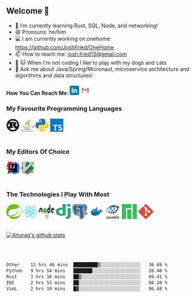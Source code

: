 
## Welcome 👋

- 🌱 I’m currently learning Rust, SQL, Node, and networking!
- 😄 Pronouns: he/him
- :computer: I am currently working on onehome: https://github.com/JoshFried/OneHome
- 📫 How to reach me: josh.fried13@gmail.com
- :dog: :cat: When I'm not coding I like to play with my dogs and cats
- 💬 Ask me about Java/Spring/Micronaut, microservice architecture and algorithms and data structures!
<!-- Actual text -->
#### How You Can Reach Me: <a href="https://www.linkedin.com/in/josh-fried/" title="linkedin"><img src="icons/linkedin.svg" width="25px" height="25px"/></a>&nbsp;<a href="mailto:josh.fried13@gmail.com" title="gmail"><img src="icons/gmail.svg" width="25px" height="25px"/></a>

### My Favourite Programming Languages
<a title="rust"><img src="icons/rust.svg" width="35px" height="35px"/></a>
<a title="java"><img src="icons/java-14.svg" width="35px" height="35px"/></a>
<a title="python"><img src="icons/python-5.svg" width="35px" height="35px"/></a>
<a title="typescript"><img src="icons/typescript.svg" width="35px" height="35px"/></a>
<br/><br/>

### My Editors Of Choice
<a title="intellij"><img src="icons/intellij-idea-1.svg" width="35px" height="35px"/></a>
<a title="vim"><img src="icons/vim.svg" width="35px" height="35px"/></a>
<br/><br/>

### The Technologies I Play With Most
<a title="spring"><img src="icons/spring-3.svg" width="40px" height="40px"/></a>
<a title="react"><img src="icons/react-2.svg" width="40px" height="40px"/></a>
<a title="node"><img src="icons/Node.js_logo.svg" width="40px" height="40px"/></a>
<a title="django"><img src="icons/django.svg" width="40px" height="40px"/></a>
<a title="postgres"><img src="icons/postgresql-icon.svg" width="40px" height="40px"/></a>
<a title="docker"><img src="icons/docker.svg" width="40px" height="40px"/></a>
<a title="cassandra"><img src="icons/Cassandra_logo.svg" width="40px" height="40px"/></a>
<a title="manjaro"><img src="icons/Manjaro-logo.svg" width="40px" height="40px"/></a>
<a title="git"><img src="icons/git-icon.svg" width="40px" height="40px"/></a>
<br/><br/>


[![Anurag's github stats](https://github-readme-stats.vercel.app/api?username=joshfried&count_private=True&show_icons=true&theme=dark)](https://github.com/joshfried)

<br/><br/>


<!--START_SECTION:waka-->
```text
Other    12 hrs 46 mins  █████████▒░░░░░░░░░░░░░░░   36.69 % 
Python   9 hrs 54 mins   ███████░░░░░░░░░░░░░░░░░░   28.48 % 
Rust     3 hrs 16 mins   ██▒░░░░░░░░░░░░░░░░░░░░░░   09.41 % 
INI      2 hrs 51 mins   ██░░░░░░░░░░░░░░░░░░░░░░░   08.20 % 
VimL     2 hrs 19 mins   █▓░░░░░░░░░░░░░░░░░░░░░░░   06.68 % 
```
<!--END_SECTION:waka-->

